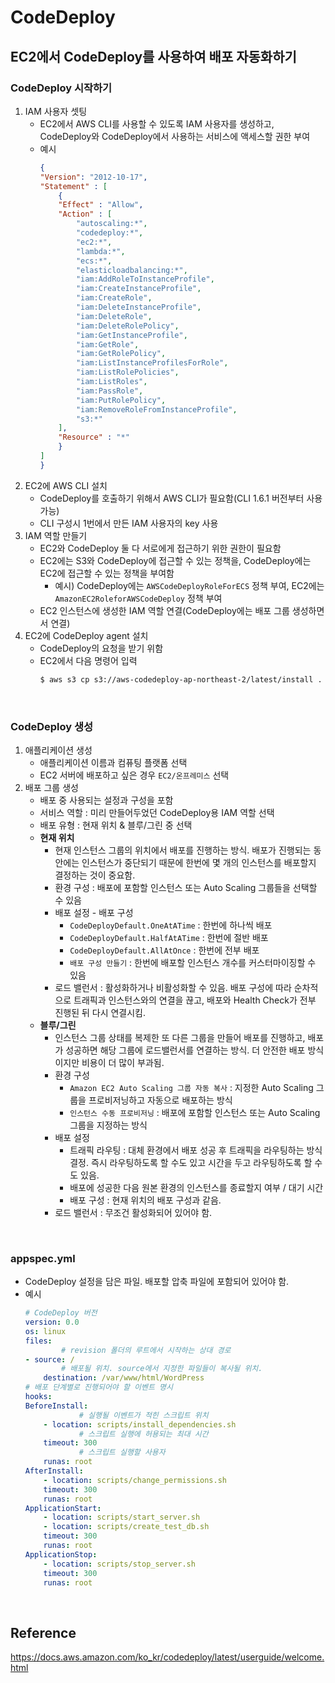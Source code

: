 # CodeDeploy

## EC2에서 CodeDeploy를 사용하여 배포 자동화하기
### CodeDeploy 시작하기
1. IAM 사용자 셋팅
    * EC2에서 AWS CLI를 사용할 수 있도록 IAM 사용자를 생성하고, CodeDeploy와 CodeDeploy에서 사용하는 서비스에 액세스할 권한 부여
    * 예시
        ```json
        {
        "Version": "2012-10-17",
        "Statement" : [
            {
            "Effect" : "Allow",
            "Action" : [
                "autoscaling:*",
                "codedeploy:*",
                "ec2:*",
                "lambda:*",
                "ecs:*",
                "elasticloadbalancing:*",
                "iam:AddRoleToInstanceProfile",
                "iam:CreateInstanceProfile",
                "iam:CreateRole",
                "iam:DeleteInstanceProfile",
                "iam:DeleteRole",
                "iam:DeleteRolePolicy",
                "iam:GetInstanceProfile",
                "iam:GetRole",
                "iam:GetRolePolicy",
                "iam:ListInstanceProfilesForRole",
                "iam:ListRolePolicies",
                "iam:ListRoles",
                "iam:PassRole",
                "iam:PutRolePolicy",
                "iam:RemoveRoleFromInstanceProfile", 
                "s3:*"
            ],
            "Resource" : "*"
            }    
        ]
        }
        ```
2. EC2에 AWS CLI 설치
    * CodeDeploy를 호출하기 위해서 AWS CLI가 필요함(CLI 1.6.1 버전부터 사용 가능)
    * CLI 구성시 1번에서 만든 IAM 사용자의 key 사용
3. IAM 역할 만들기
    * EC2와 CodeDeploy 둘 다 서로에게 접근하기 위한 권한이 필요함
    * EC2에는 S3와 CodeDeploy에 접근할 수 있는 정책을, CodeDeploy에는 EC2에 접근할 수 있는 정책을 부여함
        * 예시) CodeDeploy에는 `AWSCodeDeployRoleForECS` 정책 부여, EC2에는 `AmazonEC2RoleforAWSCodeDeploy` 정책 부여
    * EC2 인스턴스에 생성한 IAM 역할 연결(CodeDeploy에는 배포 그룹 생성하면서 연결)
4. EC2에 CodeDeploy agent 설치
    * CodeDeploy의 요청을 받기 위함
    * EC2에서 다음 명령어 입력
        ```bash
        $ aws s3 cp s3://aws-codedeploy-ap-northeast-2/latest/install . --region ap-northeast-2
        ```

<br>

### CodeDeploy 생성
1. 애플리케이션 생성
    * 애플리케이션 이름과 컴퓨팅 플랫폼 선택
    * EC2 서버에 배포하고 싶은 경우 `EC2/온프레미스` 선택
2. 배포 그룹 생성
    * 배포 중 사용되는 설정과 구성을 포함
    * 서비스 역할 : 미리 만들어두었던 CodeDeploy용 IAM 역할 선택
    * 배포 유형 : 현재 위치 & 블루/그린 중 선택
    * **현재 위치**
        * 현재 인스턴스 그룹의 위치에서 배포를 진행하는 방식. 배포가 진행되는 동안에는 인스턴스가 중단되기 때문에 한번에 몇 개의 인스턴스를 배포할지 결정하는 것이 중요함.
        * 환경 구성 : 배포에 포함할 인스턴스 또는 Auto Scaling 그룹들을 선택할 수 있음
        * 배포 설정 - 배포 구성
            * `CodeDeployDefault.OneAtATime` : 한번에 하나씩 배포
            * `CodeDeployDefault.HalfAtATime` : 한번에 절반 배포
            * `CodeDeployDefault.AllAtOnce` : 한번에 전부 배포
            * `배포 구성 만들기` : 한번에 배포할 인스턴스 개수를 커스터마이징할 수 있음
        * 로드 밸런서 : 활성화하거나 비활성화할 수 있음. 배포 구성에 따라 순차적으로 트래픽과 인스턴스와의 연결을 끊고, 배포와 Health Check가 전부 진행된 뒤 다시 연결시킴.
    * **블루/그린**
        * 인스턴스 그룹 상태를 복제한 또 다른 그룹을 만들어 배포를 진행하고, 배포가 성공하면 해당 그룹에 로드밸런서를 연결하는 방식. 더 안전한 배포 방식이지만 비용이 더 많이 부과됨.
        * 환경 구성
            * `Amazon EC2 Auto Scaling 그룹 자동 복사` : 지정한 Auto Scaling 그룹을 프로비저닝하고 자동으로 배포하는 방식
            * `인스턴스 수동 프로비저닝` : 배포에 포함할 인스턴스 또는 Auto Scaling 그룹을 지정하는 방식
        * 배포 설정
            * 트래픽 라우팅 : 대체 환경에서 배포 성공 후 트래픽을 라우팅하는 방식 결정. 즉시 라우팅하도록 할 수도 있고 시간을 두고 라우팅하도록 할 수도 있음.
            * 배포에 성공한 다음 원본 환경의 인스턴스를 종료할지 여부 / 대기 시간
            * 배포 구성 : 현재 위치의 배포 구성과 같음.
        - 로드 밸런서 : 무조건 활성화되어 있어야 함.

<br>

### appspec.yml
- CodeDeploy 설정을 담은 파일. 배포할 압축 파일에 포함되어 있어야 함.
- 예시
    ```yaml
    # CodeDeploy 버전
    version: 0.0
    os: linux
    files:
            # revision 폴더의 루트에서 시작하는 상대 경로
    - source: /
            # 배포될 위치. source에서 지정한 파일들이 복사될 위치.
        destination: /var/www/html/WordPress
    # 배포 단계별로 진행되어야 할 이벤트 명시
    hooks:
    BeforeInstall:
                # 실행될 이벤트가 적힌 스크립트 위치
        - location: scripts/install_dependencies.sh
                # 스크립트 실행에 허용되는 최대 시간
        timeout: 300
                # 스크립트 실행할 사용자
        runas: root
    AfterInstall:
        - location: scripts/change_permissions.sh
        timeout: 300
        runas: root
    ApplicationStart:
        - location: scripts/start_server.sh
        - location: scripts/create_test_db.sh
        timeout: 300
        runas: root
    ApplicationStop:
        - location: scripts/stop_server.sh
        timeout: 300
        runas: root
    ```

<br>

## Reference
<https://docs.aws.amazon.com/ko_kr/codedeploy/latest/userguide/welcome.html>